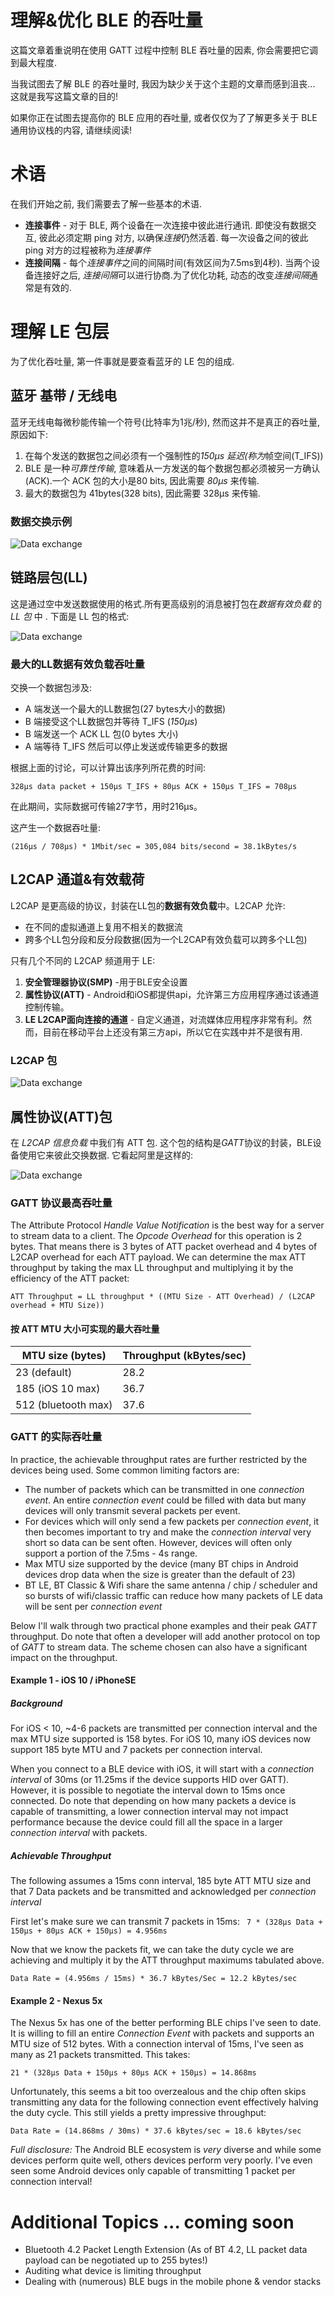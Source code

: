 # 理解&优化 BLE 的吞吐量

这篇文章着重说明在使用 GATT 过程中控制 BLE 吞吐量的因素,  你会需要把它调到最大程度.

当我试图去了解 BLE 的吞吐量时, 我因为缺少关于这个主题的文章而感到沮丧... 这就是我写这篇文章的目的!

如果你正在试图去提高你的 BLE 应用的吞吐量, 或者仅仅为了了解更多关于 BLE 通用协议栈的内容, 请继续阅读!

# 术语

在我们开始之前, 我们需要去了解一些基本的术语.

* **连接事件** - 对于 BLE, 两个设备在一次连接中彼此进行通讯. 即使没有数据交互, 彼此必须定期 ping 对方, 以确保*连接*仍然活着. 每一次设备之间的彼此 ping 对方的过程被称为*连接事件*
* **连接间隔** - 每个*连接事件*之间的间隔时间(有效区间为7.5ms到4秒). 当两个设备连接好之后, *连接间隔*可以进行协商.为了优化功耗, 动态的改变*连接间隔*通常是有效的.

# 理解 LE 包层

为了优化吞吐量, 第一件事就是要查看蓝牙的 LE 包的组成.

## 蓝牙 基带 / 无线电

蓝牙无线电每微秒能传输一个符号(比特率为1兆/秒), 然而这并不是真正的吞吐量, 原因如下:

1. 在每个发送的数据包之间必须有一个强制性的*150μs* *延迟(称为*帧空间(T_IFS))
2. BLE 是一种*可靠性传输*, 意味着从一方发送的每个数据包都必须被另一方确认(ACK).一个 ACK 包的大小是80 bits, 因此需要 *80μs* 来传输.
3. 最大的数据包为 41bytes(328 bits), 因此需要 328μs 来传输.

### 数据交换示例

![Data exchange](ble_throughput_pics/connection_event.png)


## 链路层包(LL)

这是通过空中发送数据使用的格式.所有更高级别的消息被打包在*数据有效负载* 的 *LL 包* 中 . 下面是 LL 包的格式:

![Data exchange](ble_throughput_pics/ll_packet.png)

### 最大的LL数据有效负载吞吐量

交换一个数据包涉及:

* A 端发送一个最大的LL数据包(27 bytes大小的数据)
* B 端接受这个LL数据包并等待 T_IFS (*150μs*)
* B 端发送一个 ACK LL 包(0 bytes 大小)
* A 端等待 T_IFS 然后可以停止发送或传输更多的数据

根据上面的讨论，可以计算出该序列所花费的时间:

`328μs data packet + 150μs T_IFS + 80μs ACK + 150μs T_IFS = 708μs`

在此期间，实际数据可传输27字节，用时216μs。

这产生一个数据吞吐量:

`(216μs / 708μs) * 1Mbit/sec = 305,084 bits/second = 38.1kBytes/s`

## L2CAP 通道&有效载荷

L2CAP 是更高级的协议，封装在LL包的**数据有效负载**中。L2CAP 允许:

* 在不同的虚拟通道上复用不相关的数据流
* 跨多个LL包分段和反分段数据(因为一个L2CAP有效负载可以跨多个LL包)

只有几个不同的 L2CAP 频道用于 LE:

1. **安全管理器协议(SMP)** -用于BLE安全设置
2. **属性协议(ATT)** - Android和iOS都提供api，允许第三方应用程序通过该通道控制传输。
3. **LE L2CAP面向连接的通道** - 自定义通道，对流媒体应用程序非常有利。然而，目前在移动平台上还没有第三方api，所以它在实践中并不是很有用.

### L2CAP 包

![Data exchange](ble_throughput_pics/l2cap_packet.png)

## 属性协议(ATT)包

在 *L2CAP 信息负载* 中我们有 ATT 包. 这个包的结构是*GATT*协议的封装，BLE设备使用它来彼此交换数据. 它看起阿里是这样的:

![Data exchange](ble_throughput_pics/att_packet.png)

### GATT 协议最高吞吐量

The Attribute Protocol *Handle Value Notification* is the best way for a server to stream data to a client. The *Opcode Overhead* for this operation is 2 bytes. That means there is 3 bytes of ATT packet overhead and 4 bytes of L2CAP overhead for each ATT payload. We can determine the max ATT throughput by taking the max LL throughput and multiplying it by the efficiency of the ATT packet:

`ATT Throughput = LL throughput * ((MTU Size - ATT Overhead) / (L2CAP overhead + MTU Size))`

#### 按 ATT MTU 大小可实现的最大吞吐量
MTU size (bytes)         | Throughput (kBytes/sec) |
-------------            | -------------           |
23 (default)             |  28.2                   |
185 (iOS 10 max)         |  36.7                   |
512 (bluetooth max)      |  37.6                   |

### GATT 的实际吞吐量

In practice, the achievable throughput rates are further restricted by the devices being used. Some common limiting factors are:

* The number of packets which can be transmitted in one *connection event*. An entire *connection event* could be filled with data but many devices will only transmit several packets per event.
* For devices which will only send a few packets per *connection event*, it then becomes important to try and make the *connection interval* very short so data can be sent often. However, devices will often only support a portion of the 7.5ms - 4s range.
* Max MTU size supported by the device (many BT chips in Android devices drop data when the size is greater than the default of 23)
* BT LE, BT Classic & Wifi share the same antenna / chip / scheduler and so bursts of wifi/classic traffic can reduce how many packets of LE data will be sent per *connection event*

Below I'll walk through two practical phone examples and their peak *GATT* throughput. Do note that often a developer will add another protocol on top of *GATT* to stream data. The scheme chosen can also have a significant impact on the throughput.

#### Example 1 - iOS 10 / iPhoneSE

##### Background
For iOS < 10, ~4-6 packets are transmitted per connection interval and the max MTU size supported is 158 bytes. For iOS 10, many iOS devices now support 185 byte MTU and 7 packets per connection interval.

When you connect to a BLE device with iOS, it will start with a *connection interval* of 30ms (or 11.25ms if the device supports HID over GATT). However, it is possible to negotiate the interval down to 15ms once connected. Do note that depending on how many packets a device is capable of transmitting, a lower connection interval may not impact performance because the device could fill all the space in a larger *connection interval* with packets.

##### Achievable Throughput
The following assumes a 15ms conn interval, 185 byte ATT MTU size and that 7 Data packets and be transmitted and acknowledged per *connection interval*

First let's make sure we can transmit 7 packets in 15ms:
` 7 * (328μs Data + 150μs + 80μs ACK + 150μs) = 4.956ms`

Now that we know the packets fit, we can take the duty cycle we are achieving and multiply it by the ATT throughput maximums tabulated above.

`Data Rate = (4.956ms / 15ms) * 36.7 kBytes/Sec = 12.2 kBytes/sec`

#### Example 2 - Nexus 5x

The Nexus 5x has one of the better performing BLE chips I've seen to date. It is willing to fill an entire *Connection Event* with packets and supports an MTU size of 512 bytes. With a connection interval of 15ms, I've seen as many as 21 packets transmitted. This takes:

`21 * (328μs Data + 150μs + 80μs ACK + 150μs) = 14.868ms`

Unfortunately, this seems a bit too overzealous and the chip often skips transmitting any data for the following connection event effectively halving the duty cycle. This still yields a pretty impressive throughput:

`Data Rate = (14.868ms / 30ms) * 37.6 kBytes/sec = 18.6 kBytes/sec`

*Full disclosure:* The Android BLE ecosystem is *very* diverse and while some devices perform quite well, others devices perform very poorly. I've even seen some Android devices only capable of transmitting 1 packet per connection interval!


# Additional Topics ... coming soon

* Bluetooth 4.2 Packet Length Extension (As of BT 4.2, LL packet data payload can be negotiated up to 255 bytes!)
* Auditing what device is limiting throughput
* Dealing with (numerous) BLE bugs in the mobile phone & vendor stacks